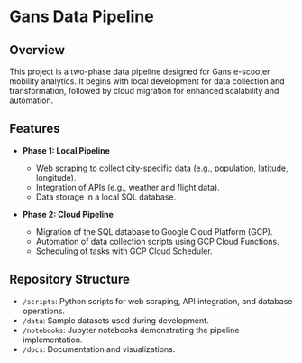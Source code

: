 # Gans Data Pipeline

## Overview
This project is a two-phase data pipeline designed for Gans e-scooter mobility analytics. It begins with local development for data collection and transformation, followed by cloud migration for enhanced scalability and automation.

## Features
- **Phase 1: Local Pipeline**
  - Web scraping to collect city-specific data (e.g., population, latitude, longitude).
  - Integration of APIs (e.g., weather and flight data).
  - Data storage in a local SQL database.

- **Phase 2: Cloud Pipeline**
  - Migration of the SQL database to Google Cloud Platform (GCP).
  - Automation of data collection scripts using GCP Cloud Functions.
  - Scheduling of tasks with GCP Cloud Scheduler.

## Repository Structure
- `/scripts`: Python scripts for web scraping, API integration, and database operations.
- `/data`: Sample datasets used during development.
- `/notebooks`: Jupyter notebooks demonstrating the pipeline implementation.
- `/docs`: Documentation and visualizations.

